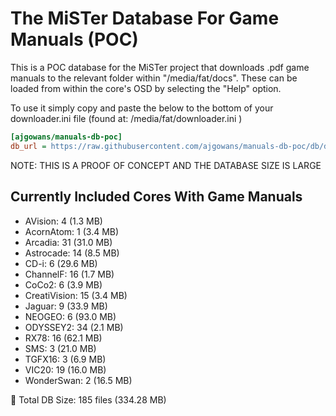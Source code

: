 # The MiSTer Database For Game Manuals (POC) 

This is a POC database for the MiSTer project that downloads .pdf game manuals to the relevant folder within "/media/fat/docs".  These can be loaded from within the core's OSD by selecting the "Help" option.

To use it simply copy and paste the below to the bottom of your downloader.ini file (found at: /media/fat/downloader.ini )

```ini
[ajgowans/manuals-db-poc]
db_url = https://raw.githubusercontent.com/ajgowans/manuals-db-poc/db/db.json.zip
```

NOTE: THIS IS A PROOF OF CONCEPT AND THE DATABASE SIZE IS LARGE

 ## Currently Included Cores With Game Manuals

- AVision: 4 (1.3 MB)
- AcornAtom: 1 (3.4 MB)
- Arcadia: 31 (31.0 MB)
- Astrocade: 14 (8.5 MB)
- CD-i: 6 (29.6 MB)
- ChannelF: 16 (1.7 MB)
- CoCo2: 6 (3.9 MB)
- CreatiVision: 15 (3.4 MB)
- Jaguar: 9 (33.9 MB)
- NEOGEO: 6 (93.0 MB)
- ODYSSEY2: 34 (2.1 MB)
- RX78: 16 (62.1 MB)
- SMS: 3 (21.0 MB)
- TGFX16: 3 (6.9 MB)
- VIC20: 19 (16.0 MB)
- WonderSwan: 2 (16.5 MB)

🧮 Total DB Size: 185 files (334.28 MB)
